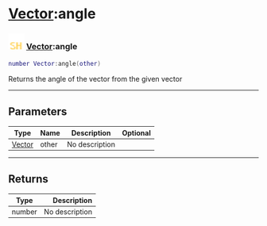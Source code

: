 # [Vector](../vector/README.md):angle

### <img src="../../.gitbook/assets/shared.png" width="32" height="32" /> [Vector](../vector/README.md):angle

```lua
number Vector:angle(other)
```

Returns the angle of the vector from the given vector<br>

-----------------
## Parameters

| Type   | Name | Description | Optional |
| ------ | ---- | ----------- | -------: |
| [Vector](../vector/README.md) | other | No description |   |

-----------------
## Returns

| Type   | Description |
| ------ | ----------: |
| number | No description |
